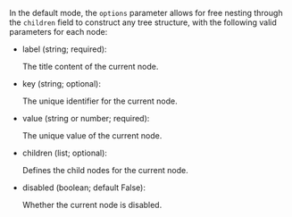 In the default mode, the `options` parameter allows for free nesting through the `children` field to construct any tree structure, with the following valid parameters for each node:

- label (string; required):

  The title content of the current node.

- key (string; optional):

  The unique identifier for the current node.

- value (string or number; required):

  The unique value of the current node.

- children (list; optional):

  Defines the child nodes for the current node.

- disabled (boolean; default False):

  Whether the current node is disabled.